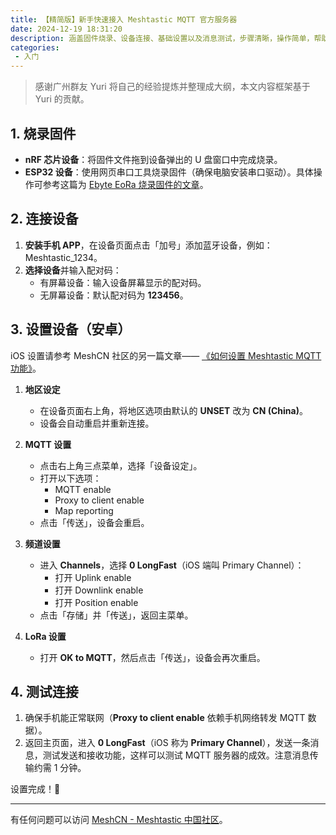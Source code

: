 ```yaml
---
title: 【精简版】新手快速接入 Meshtastic MQTT 官方服务器
date: 2024-12-19 18:31:20
description: 涵盖固件烧录、设备连接、基础设置以及消息测试，步骤清晰，操作简单，帮助用户在最短时间内完成 MQTT 配置并投入使用。
categories:
 - 入门
---
```


> 感谢广州群友 Yuri 将自己的经验提炼并整理成大纲，本文内容框架基于 Yuri 的贡献。

## 1. 烧录固件
- **nRF 芯片设备**：将固件文件拖到设备弹出的 U 盘窗口中完成烧录。
- **ESP32 设备**：使用网页串口工具烧录固件（确保电脑安装串口驱动）。具体操作可参考这篇为 [Ebyte EoRa 烧录固件的文章](http://localhost:4000/flash-meshtastic-firmware-ebyte-eora-s3/)。

## 2. 连接设备
1. **安装手机 APP**，在设备页面点击「加号」添加蓝牙设备，例如：Meshtastic_1234。
2. **选择设备**并输入配对码：
   - 有屏幕设备：输入设备屏幕显示的配对码。
   - 无屏幕设备：默认配对码为 **123456**。

## 3. 设置设备（安卓）

iOS 设置请参考 MeshCN 社区的另一篇文章—— [《如何设置 Meshtastic MQTT 功能》](https://meshcn.net/how-to-connect-meshtastic-mqtt/)。

1. **地区设定**  
   - 在设备页面右上角，将地区选项由默认的 **UNSET** 改为 **CN (China)**。
   - 设备会自动重启并重新连接。

2. **MQTT 设置**  
   - 点击右上角三点菜单，选择「设备设定」。  
   - 打开以下选项：
     - MQTT enable
     - Proxy to client enable
     - Map reporting 
   - 点击「传送」，设备会重启。

3. **频道设置**  
   - 进入 **Channels**，选择 **0 LongFast**（iOS 端叫 Primary Channel）：
     - 打开 Uplink enable
     - 打开 Downlink enable
     - 打开 Position enable  
   - 点击「存储」并「传送」，返回主菜单。

4. **LoRa 设置**  
   - 打开 **OK to MQTT**，然后点击「传送」，设备会再次重启。

## 4. 测试连接
1. 确保手机能正常联网（**Proxy to client enable** 依赖手机网络转发 MQTT 数据）。
2. 返回主页面，进入 **0 LongFast**（iOS 称为 **Primary Channel**），发送一条消息，测试发送和接收功能，这样可以测试 MQTT 服务器的成效。注意消息传输约需 1 分钟。

设置完成！🎉

---

有任何问题可以访问 [MeshCN - Meshtastic 中国社区](https://meshcn.net)。